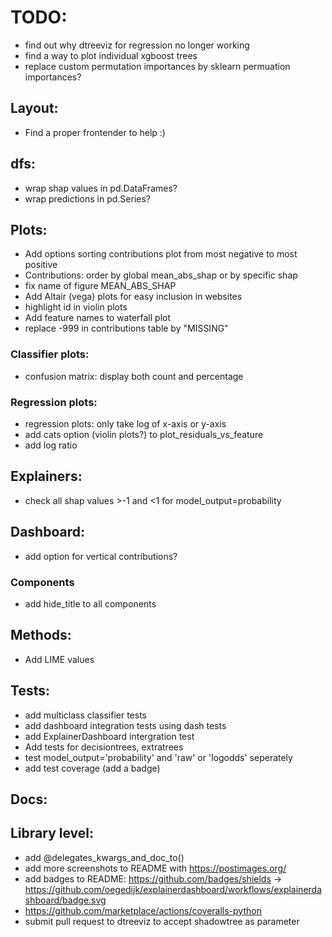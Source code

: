 
# TODO:
- find out why dtreeviz for regression no longer working
- find a way to plot individual xgboost trees
- replace custom permutation importances by sklearn permuation importances?

## Layout:
- Find a proper frontender to help :)

## dfs:
- wrap shap values in pd.DataFrames?
- wrap predictions in pd.Series?

## Plots:
- Add options sorting contributions plot from most negative to most positive
- Contributions: order by global mean_abs_shap or by specific shap
- fix name of figure MEAN_ABS_SHAP
- Add Altair (vega) plots for easy inclusion in websites
- highlight id in violin plots
- Add feature names to waterfall plot
- replace -999 in contributions table by "MISSING"

### Classifier plots:
- confusion matrix: display both count and percentage

### Regression plots:
- regression plots: only take log of x-axis or y-axis
- add cats option (violin plots?) to plot_residuals_vs_feature
- add log ratio

## Explainers:
- check all shap values >-1 and <1 for model_output=probability

## Dashboard:
- add option for vertical contributions?
 

### Components
- add hide_title to all components

## Methods:
- Add LIME values

## Tests:
- add multiclass classifier tests
- add dashboard integration tests using dash tests
- add ExplainerDashboard intergration test
- Add tests for decisiontrees, extratrees
- test model_output='probability' and 'raw' or 'logodds' seperately
- add test coverage (add a badge)

## Docs:


## Library level:
- add @delegates_kwargs_and_doc_to() 
- add more screenshots to README with https://postimages.org/
- add badges to README: https://github.com/badges/shields
-> https://github.com/oegedijk/explainerdashboard/workflows/explainerdashboard/badge.svg
- https://github.com/marketplace/actions/coveralls-python
- submit pull request to dtreeviz to accept shadowtree as parameter